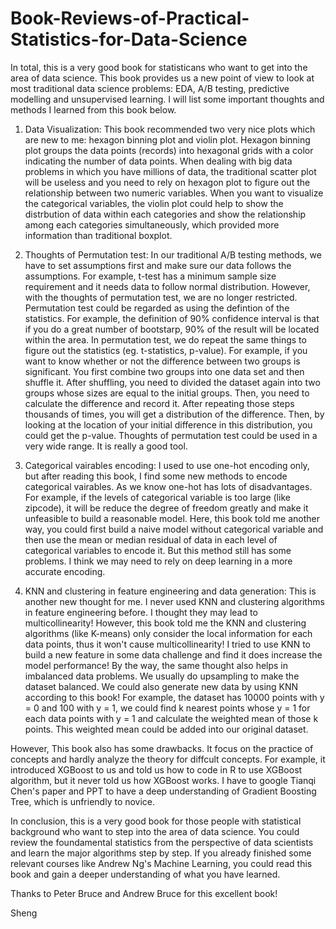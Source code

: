# Book-Reviews-of-Practical-Statistics-for-Data-Science

In total, this is a very good book for statisticans who want to get into the area of data science. This book provides us a new point of view to look at most traditional data science problems: EDA, A/B testing, predictive modelling and unsupervised learning. I will list some important thoughts and methods I learned from this book below.

1. Data Visualization: This book recommended two very nice plots which are new to me: hexagon binning plot and violin plot. Hexagon binning plot groups the data points (records) into hexagonal grids with a color indicating the number of data points. When dealing with big data problems in which you have millions of data, the traditional scatter plot will be useless and you need to rely on hexagon plot to figure out the relationship between two numeric variables. When you want to visualize the categorical variables, the violin plot could help to show the distrbution of data within each categories and show the relationship among each categories simultaneously, which provided more information than traditional boxplot.

2. Thoughts of Permutation test: In our traditional A/B testing methods, we have to set assumptions first and make sure our data follows the assumptions. For example, t-test has a minimum sample size requirement and it needs data to follow normal distribution. However, with the thoughts of permutation test, we are no longer restricted. Permutation test could be regarded as using the defintion of the statistics. For example, the definition of 90% confidence interval is that if you do a great number of bootstarp, 90% of the result will be located within the area. In permutation test, we do repeat the same things to figure out the statistics (eg. t-statistics, p-value). For example, if you want to know whether or not the difference between two groups is significant. You first combine two groups into one data set and then shuffle it. After shuffling, you need to divided the dataset again into two groups whose sizes are equal to the initial groups. Then, you need to calculate the difference and record it. After repeating those steps thousands of times, you will get a distribution of the difference. Then, by looking at the location of your initial difference in this distribution, you could get the p-value. Thoughts of permutation test could be used in a very wide range. It is really a good tool.

3. Categorical vairables encoding: I used to use one-hot encoding only, but after reading this book, I find some new methods to encode categorical vairables. As we know one-hot has lots of disadvantages. For example, if the levels of categorical variable is too large (like zipcode), it will be reduce the degree of freedom greatly and make it unfeasible to build a reasonable model. Here, this book told me another way, you could first build a naive model without categorical variable and then use the mean or median residual of data in each level of categorical variables to encode it. But this method still has some problems. I think we may need to rely on deep learning in a more accurate encoding.

4. KNN and clustering in feature engineering and data generation: This is another new thought for me. I never used KNN and clustering algorithms in feature engineering before. I thought they may lead to multicollinearity! However, this book told me the KNN and clustering algorithms (like K-means) only consider the local information for each data points, thus it won't cause multicollinearity! I tried to use KNN to build a new feature in some data challenge and find it does increase the model performance! By the way, the same thought also helps in imbalanced data problems. We usually do upsampling to make the dataset balanced. We could also generate new data by using KNN according to this book! For example, the dataset has 10000 points with y = 0 and 100 with y = 1, we could find k nearest points whose y = 1 for each data points with y = 1 and calculate the weighted mean of those k points. This weighted mean could be added into our original dataset.

However, This book also has some drawbacks. It focus on the practice of concepts and hardly analyze the theory for diffcult concepts. For example, it introduced XGBoost to us and told us how to code in R to use XGBoost algorithm, but it never told us how XGBoost works. I have to google Tianqi Chen's paper and PPT to have a deep understanding of Gradient Boosting Tree, which is unfriendly to novice.

In conclusion, this is a very good book for those people with statistical background who want to step into the area of data science. You could review the foundamental statistics from the perspective of data scientists and learn the major algorithms step by step. If you already finished some relevant courses like Andrew Ng's Machine Learning, you could read this book and gain a deeper understanding of what you have learned.

Thanks to Peter Bruce and Andrew Bruce for this excellent book!

Sheng
